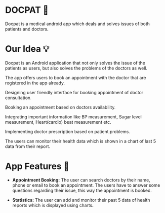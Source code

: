 
# DOCPAT 💊
Docpat is a medical android app which deals and solves issues of both patients and doctors. 

# Our Idea 💡
Docpat is an Android application that not only solves the issue of the patients as users, but also solves the problems of the doctors as well.
 
The app offers users to book an appointment with the doctor that are registered in the app already.

Designing user friendly interface for booking appointment of doctor consultation.
 
Booking an appointment based on doctors availability.
 
Integrating important information like BP measurement, Sugar level measurement, Heart(cardio) beat measurement etc.
  
Implementing doctor prescription based on patient problems.

The users can monitor their health data which is shown in a chart of last 5 data from their report.

# App Features 🎯

- <b>Appointment Booking:</b> The user can search doctors by their name, phone or email to book an appointment.
The users have to answer some questions regarding their issue, this way the appointment is booked.

- <b>Statistics:</b> The user can add and monitor their past 5 data of health reports which is displayed using charts.
 








  

